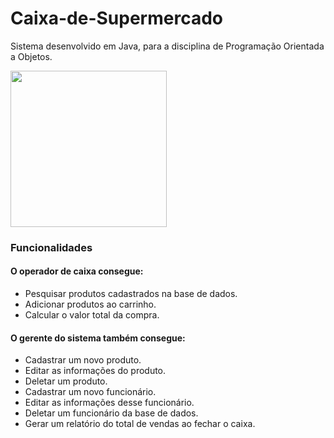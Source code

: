# Caixa-de-Supermercado


Sistema desenvolvido em Java, para a disciplina de Programação Orientada a Objetos.


<img src="https://i.pinimg.com/originals/c7/26/10/c726102b0ac31d3fb5b60b1f2fcd3e04.jpg" width="250">

<br/>


### Funcionalidades

#### O operador de caixa consegue:

* Pesquisar produtos cadastrados na base de dados.
* Adicionar produtos ao carrinho.
* Calcular o valor total da compra.

#### O gerente do sistema também consegue:

* Cadastrar um novo produto.
* Editar as informações do produto.
* Deletar um produto.
* Cadastrar um novo funcionário.
* Editar as informações desse funcionário.
* Deletar um funcionário da base de dados.
* Gerar um relatório do total de vendas ao fechar o caixa.
